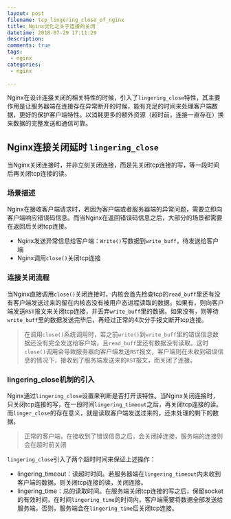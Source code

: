 ```yaml
---
layout: post
filename: tcp_lingering_close_of_nginx
title: Nginx优化之关于连接的关闭 
datetime: 2018-07-29 17:11:29
description: 
comments: true
tags:
 - nginx
categories:
 - nginx
 
---
```


Nginx在设计连接关闭的相关特性的时候，引入了`lingering_close`特性，其主要作用是让服务器端在连接存在异常断开的时候，能有充足的时间来处理客户端数据，更好的保护客户端特性。以消耗更多的额外资源（超时前，连接一直存在）换来数据的完整发送和通信可靠。
<!-- more -->

## Nginx连接关闭延时 `lingering_close`
当Nginx关闭连接时，并非立刻关闭连接，而是先关闭tcp连接的写，等一段时间后再关闭tcp连接的读。
### 场景描述
Nginx在接收客户端请求时，若因为客户端或者服务器端的异常问题，需要立即向客户端响应错误码信息。而当Nginx在返回错误码信息之后，大部分的场景都需要在返回后关闭tcp连接。
 - Nginx发送异常信息给客户端：`Write()`写数据到`write_buff`，待发送给客户端
 - Nginx调用`close()`关闭tcp连接
 

### 连接关闭流程
当Nginx直接调用`close()`关闭连接时，内核会首先检查tcp的`read_buff`里还有没有客户端发送过来的留在内核态没有被用户态进程读取的数据。如果有，则向客户端发送`RST`报文来关闭tcp连接，并丢弃`write_buff`里的数据。如果没有，则等待`write_buff`里的数据发送完毕后，再经过正常的4次分手报文断开tcp连接。

>在调用`close()`系统调用时，若之前`write()`到`write_buff`里的错误信息数据还没有完全发送给客户端，且`read_buff`里还有数据没有读取。这时`close()`调用会导致服务器向客户端发送`RST`报文，客户端则在未收到错误信息的情况下，接收到了服务端发送来的`RST`报文，而关闭了连接。

### lingering_close机制的引入
Nginx通过`lingering_close`设置来判断是否打开该特性。当Nginx关闭连接时，只关闭tcp连接的写，在一段时间`lingering_timeout`之后，再关闭tcp连接的读。而`linger_close`的存在意义，就是读取客户端发送过来的，还未处理的剩下的数据。

> 正常的客户端，在接收到了错误信息之后，会关闭掉连接，服务端的连接则会在超时前关闭

`lingering_close`引入了两个超时时间来保证上述操作：
 - lingering_timeout：读超时时间。若服务器端在`lingering_timeout`内未收到客户端的数据，则关闭tcp连接的读，关闭连接。
 - lingering_time：总的读取时间。在服务端关闭tcp连接的写之后，保留socket的有效时间，在时间`lingering_time`的时间内，客户端需要将数据全部发送给服务端，否则，服务端会在`lingering_time`后关闭tcp连接。
 

 









